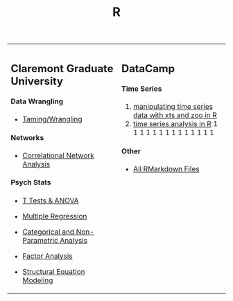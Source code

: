 

<table>
  
  <tr>
    <td colspan="2"></td>
      <header> 
        <h1>
        R
        </h1>
      </header>
  </tr>

  <tr style="vertical-align:top">
    <td>
      
## Claremont Graduate University
      
#### Data Wrangling
- [Taming/Wrangling](https://github.com/dapinedo/R/tree/master/CGU/Taming)

#### Networks
- [Correlational Network Analysis](https://github.com/dapinedo/R/tree/master/CGU/Networks/Correlational)

#### Psych Stats
- [T Tests & ANOVA](https://github.com/dapinedo/R/tree/master/CGU/Statistics/ANOVA)
- [Multiple Regression](https://github.com/dapinedo/R/tree/master/CGU/Statistics/Regression)
- [Categorical and Non-Parametric Analysis](https://github.com/dapinedo/R/tree/master/CGU/Statistics/Categorical)
- [Factor Analysis](https://github.com/dapinedo/R/tree/master/CGU/Statistics/Factor)
- [Structural Equation Modeling](https://github.com/dapinedo/R/tree/master/CGU/Statistics/SEM)

    </td>

    <td style="vertical-align:top">
  
## DataCamp

#### Time Series
1. [manipulating time series data with xts and zoo in R](https://rpubs.com/odenipinedo/manipulating-time-series-data-with-xts-and-zoo-in-R)
2. [time series analysis in R](https://rpubs.com/odenipinedo/time-series-analysis-in-R)
1
1
1
1
1
1
1
1
1
1
1
1
1
1








#### Other
- [All RMarkdown Files](https://github.com/dapinedo/R/tree/master/DataCamp)

    </td>
  
  </tr>

</table>

<!-- comment -->
